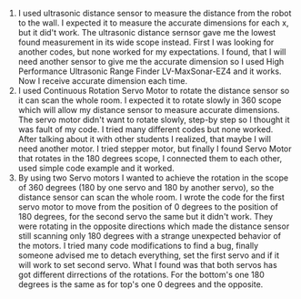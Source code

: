 1. I used ultrasonic distance sensor to measure the distance from the robot to the wall. I expected it to measure the accurate dimensions for each x, but it did't work. The ultrasonic distance sernsor gave me the lowest found measurement in its wide scope instead. First I was looking for another codes, but none worked for my expectations. I found, that I will need another sensor to give me the accurate dimension so I used High Performance Ultrasonic Range Finder LV-MaxSonar-EZ4 and it works. Now I receive accurate dimension each time.
2. I used Continuous Rotation Servo Motor to rotate the distance sensor so it can scan the whole room. I expected it to rotate slowly in 360 scope which will allow my distance sensor to measure accurate dimensions. The servo motor didn't want to rotate slowly, step-by step so I thought it was fault of my code. I tried many different codes but none worked. After talking about it with other students I realized, that maybe I will need another motor. I tried stepper motor, but finally I found Servo Motor that rotates in the 180 degrees scope, I connected them to each other, used simple code example and it worked. 
3. By using two Servo motors I wanted to achieve the rotation in the scope of 360 degrees (180 by one servo and 180 by another servo), so the distance sensor can scan the whole room. I wrote the code for the first servo motor to move from the position of 0 degrees to the position of 180 degrees, for the second servo the same but it didn't work. They were rotating in the opposite directions which made the distance sensor still scanning only 180 degrees with a strange unexpected behavior of the motors. I tried many code modifications to find a bug, finally someone advised me to detach everything, set the first servo and if it will work to set second servo. What I found was that both servos has got different dirrections of the rotations. For the bottom's one 180 degrees is the same as for top's one 0 degrees and the opposite. 
